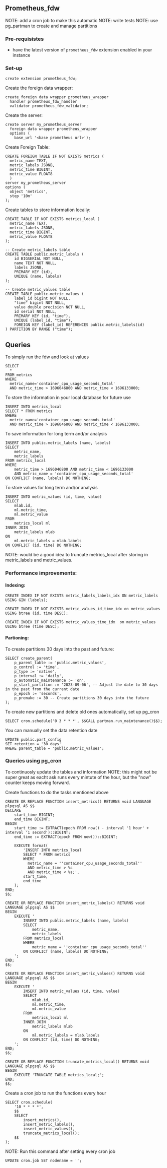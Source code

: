 ## Prometheus_fdw
NOTE: add a cron job to make this automatic
NOTE: write tests
NOTE: use pg_partman to create and manage partitions

### Pre-requisistes

- have the latest version of `prometheus_fdw` extension enabled in your instance

### Set-up 

`create extension prometheus_fdw;`

Create the foreign data wrapper:

```
create foreign data wrapper prometheus_wrapper
  handler prometheus_fdw_handler
  validator prometheus_fdw_validator;
```

Create the server:

```
create server my_prometheus_server
  foreign data wrapper prometheus_wrapper
  options (
    base_url '<base prometheus url>');
```

Create Foreign Table:

```
CREATE FOREIGN TABLE IF NOT EXISTS metrics (
  metric_name TEXT,
  metric_labels JSONB,
  metric_time BIGINT, 
  metric_value FLOAT8
  ) 
server my_prometheus_server
options (
  object 'metrics',
  step '10m'
);
```


Create tables to store information locally:

```
CREATE TABLE IF NOT EXISTS metrics_local (
  metric_name TEXT,
  metric_labels JSONB,
  metric_time BIGINT, 
  metric_value FLOAT8
);

-- Create metric_labels table
CREATE TABLE public.metric_labels (
    id BIGSERIAL NOT NULL,
    name TEXT NOT NULL,
    labels JSONB,
    PRIMARY KEY (id),
    UNIQUE (name, labels)
);

-- Create metric_values table
CREATE TABLE public.metric_values (
    label_id bigint NOT NULL,
    "time" bigint NOT NULL,
    value double precision NOT NULL,
    id serial NOT NULL,
    PRIMARY KEY (id, "time"),
    UNIQUE (label_id, "time"),
    FOREIGN KEY (label_id) REFERENCES public.metric_labels(id)
) PARTITION BY RANGE ("time");
```

## Queries

To simply run the fdw and look at values

```
SELECT 
  * 
FROM metrics 
WHERE 
  metric_name='container_cpu_usage_seconds_total' 
  AND metric_time > 1696046800 AND metric_time < 1696133000;
```

To store the information in your local database for future use
```
INSERT INTO metrics_local
SELECT * FROM metrics 
WHERE 
  metric_name='container_cpu_usage_seconds_total' 
  AND metric_time > 1696046800 AND metric_time < 1696133000;
```

To save information for long term and/or analysis 
```
INSERT INTO public.metric_labels (name, labels)
SELECT 
    metric_name, 
    metric_labels
FROM metrics_local
WHERE 
    metric_time > 1696046800 AND metric_time < 1696133000
    AND metric_name = 'container_cpu_usage_seconds_total'
ON CONFLICT (name, labels) DO NOTHING;
```

To store values for long term and/or analysis
```
INSERT INTO metric_values (id, time, value)
SELECT
    mlab.id,
    ml.metric_time,
    ml.metric_value
FROM
    metrics_local ml
INNER JOIN
    metric_labels mlab
ON
    ml.metric_labels = mlab.labels
ON CONFLICT (id, time) DO NOTHING;
```

NOTE: would be a good idea to truncate metrics_local after storing in metric_labels and metric_values.

### Performance improvements:

#### Indexing:

```
CREATE INDEX IF NOT EXISTS metric_labels_labels_idx ON metric_labels USING GIN (labels);

CREATE INDEX IF NOT EXISTS metric_values_id_time_idx on metric_values USING btree (id, time DESC); 

CREATE INDEX IF NOT EXISTS metric_values_time_idx  on metric_values USING btree (time DESC);
```

#### Partioning:
To create partitions 30 days into the past and future:
```
SELECT create_parent(
    p_parent_table := 'public.metric_values',
    p_control := 'time',
    p_type := 'native',
    p_interval := 'daily',
    p_automatic_maintenance := 'on',
    p_start_partition := '2023-09-06', -- Adjust the date to 30 days in the past from the current date
    p_epoch := 'seconds',
    p_premake := 30 -- Create partitions 30 days into the future
);
```

To create new partitions and delete old ones automatically, set up pg_cron
```
SELECT cron.schedule('0 3 * * *', $$CALL partman.run_maintenance()$$);
```

You can manually set the data retention date 
```
UPDATE public.part_config
SET retention = '30 days'
WHERE parent_table = 'public.metric_values';
```

### Queries using pg_cron

To continuosly update the tables and information
NOTE: this might not be super great as eacht ask runs every mintute of the hour, but the "now" counter keeps moving forward. 

Create functions to do the tasks mentioned above
```
CREATE OR REPLACE FUNCTION insert_metrics() RETURNS void LANGUAGE plpgsql AS $$
DECLARE
    start_time BIGINT;
    end_time BIGINT;
BEGIN
    start_time := EXTRACT(epoch FROM now() - interval '1 hour' + interval '1 second')::BIGINT;
    end_time := EXTRACT(epoch FROM now())::BIGINT;
    
    EXECUTE format(
        'INSERT INTO metrics_local
        SELECT * FROM metrics
        WHERE
          metric_name = ''container_cpu_usage_seconds_total''
          AND metric_time > %s
          AND metric_time < %s;',
        start_time,
        end_time
    );
END;
$$;

CREATE OR REPLACE FUNCTION insert_metric_labels() RETURNS void LANGUAGE plpgsql AS $$
BEGIN
    EXECUTE '
        INSERT INTO public.metric_labels (name, labels)
        SELECT 
            metric_name, 
            metric_labels
        FROM metrics_local
        WHERE 
            metric_name = ''container_cpu_usage_seconds_total''
        ON CONFLICT (name, labels) DO NOTHING;
    ';
END;
$$;

CREATE OR REPLACE FUNCTION insert_metric_values() RETURNS void LANGUAGE plpgsql AS $$
BEGIN
    EXECUTE '
        INSERT INTO metric_values (id, time, value)
        SELECT
            mlab.id,
            ml.metric_time,
            ml.metric_value
        FROM
            metrics_local ml
        INNER JOIN
            metric_labels mlab
        ON
            ml.metric_labels = mlab.labels
        ON CONFLICT (id, time) DO NOTHING;
    ';
END;
$$;

CREATE OR REPLACE FUNCTION truncate_metrics_local() RETURNS void LANGUAGE plpgsql AS $$
BEGIN
    EXECUTE 'TRUNCATE TABLE metrics_local;';
END;
$$;
```

Create a cron job to run the functions every hour
```
SELECT cron.schedule(
    '10 * * * *',
    $$
    SELECT
        insert_metrics(),
        insert_metric_labels(),
        insert_metric_values(),
        truncate_metrics_local();
    $$
);
```

NOTE: Run this command after setting every cron job
```
UPDATE cron.job SET nodename = '';
```